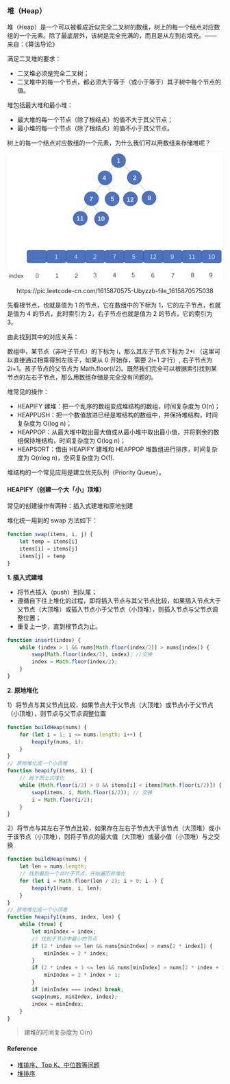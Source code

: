 ### 堆（Heap）

堆（Heap）是一个可以被看成近似完全二叉树的数组，树上的每一个结点对应数组的一个元素。除了最底层外，该树是完全充满的，而且是从左到右填充。—— 来自：《算法导论》

满足二叉堆的要求：
- 二叉堆必须是完全二叉树；
- 二叉堆中的每一个节点，都必须大于等于（或小于等于）其子树中每个节点的值。

堆包括最大堆和最小堆：
- 最大堆的每一个节点（除了根结点）的值不大于其父节点；
- 最小堆的每一个节点（除了根结点）的值不小于其父节点。

树上的每一个结点对应数组的一个元素，为什么我们可以用数组来存储堆呢？

![heap-1](./../../../assets/data-structrue/heap/heap-1.jpg)
<center>https://pic.leetcode-cn.com/1615870575-Ubyzzb-file_1615870575038</center>

先看根节点，也就是值为 1 的节点，它在数组中的下标为 1，它的左子节点，也就是值为 4 的节点，此时索引为 2，右子节点也就是值为 2 的节点，它的索引为 3。

由此找到其中的对应关系：

数组中，某节点（非叶子节点）的下标为 i，那么其左子节点下标为 2*i （这里可以直接通过相乘得到左孩子，如果从 0 开始存，需要 2i+1 才行）, 右子节点为 2i+1。孩子节点的父节点为 Math.floor(i/2)。既然我们完全可以根据索引找到某节点的左右子节点，那么用数组存储是完全没有问题的。

堆常见的操作：

- HEAPIFY 建堆：把一个乱序的数组变成堆结构的数组，时间复杂度为 O(n)；
- HEAPPUSH：把一个数值放进已经是堆结构的数组中，并保持堆结构，时间复杂度为 O(log n)；
- HEAPPOP：从最大堆中取出最大值或从最小堆中取出最小值，并将剩余的数组保持堆结构，时间复杂度为 O(log n)；
- HEAPSORT：借由 HEAPIFY 建堆和 HEAPPOP 堆数组进行排序，时间复杂度为 O(nlog n)，空间复杂度为 O(1).

堆结构的一个常见应用是建立优先队列（Priority Queue）。

#### HEAPIFY（创建一个大「小」顶堆）
常见的创建操作有两种：插入式建堆和原地创建

堆化统一用到的 swap 方法如下：
```js
function swap(items, i, j) {
    let temp = items[i]
    items[i] = items[j]
    items[j] = temp
}
```

**1. 插入式建堆**
- 将节点插入（push）到队尾；
- 遵循自下往上堆化的过程，即将插入节点与其父节点比较，如果插入节点大于父节点（大顶堆）或插入节点小于父节点（小顶堆），则插入节点与父节点调整位置；
- 重复上一步，直到根节点为止。
```js
function insert(index) {
    while (index > 1 && nums[Math.floor(index/2)] > nums[index]) {
        swap(Math.floor(index/2), index); //交换
        index = Math.floor(index/2);
    }
}
```

**2. 原地堆化**

1）将节点与其父节点比较，如果节点大于父节点（大顶堆）或节点小于父节点（小顶堆），则节点与父节点调整位置
```js
function buildHeap(nums) {
    for (let i = 1; i <= nums.length; i++) {
        heapify(nums, i);
    }
}
// 原地堆化成一个小顶堆
function heapify(items, i) {
    // 自下而上式堆化
    while (Math.floor(i/2) > 0 && items[i] < items[Math.floor(i/2)]) {  
        swap(items, i, Math.floor(i/2)); // 交换 
        i = Math.floor(i/2); 
    }
} 
```

2）将节点与其左右子节点比较，如果存在左右子节点大于该节点（大顶堆）或小于该节点（小顶堆），则将子节点的最大值（大顶堆）或最小值（小顶堆）与之交换
```js
function buildHeap(nums) {
    let len = nums.length;
    // 找到最后一个非叶子节点，开始遍历并堆化
    for (let i = Math.floor(len / 2); i > 0; i--) {
        heapify1(nums, i, len);
    }
}
// 原地堆化成一个小顶堆
function heapify1(nums, index, len) {
    while (true) {
        let minIndex = index;
        // 找到子节点中最小的节点
        if (2 * index <= len && nums[minIndex] > nums[2 * index]) {
            minIndex = 2 * index;
        }
        if (2 * index + 1 <= len && nums[minIndex] > nums[2 * index + 1]) {
            minIndex = 2 * index + 1;
        }
        if (minIndex === index) break;
        swap(nums, minIndex, index);
        index = minIndex;
    }
}
```

> 建堆的时间复杂度为 O(n）

#### Reference
- [堆排序、Top K、中位数等问题](https://github.com/sisterAn/JavaScript-Algorithms/issues/60)
- [堆排序](https://github.com/chefyuan/algorithm-base/blob/main/animation-simulation/%E6%95%B0%E6%8D%AE%E7%BB%93%E6%9E%84%E5%92%8C%E7%AE%97%E6%B3%95/%E5%A0%86%E6%8E%92%E5%BA%8F.md)
